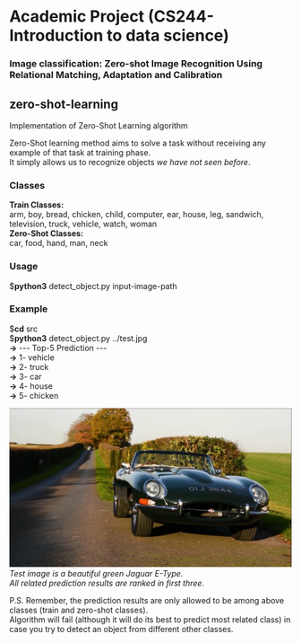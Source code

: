 # Academic Project (CS244-Introduction to data science)
### Image classification: Zero-shot Image Recognition Using Relational Matching, Adaptation and Calibration

## zero-shot-learning
Implementation of Zero-Shot Learning algorithm  

  
Zero-Shot learning method aims to solve a task without receiving any example of that task at training phase.  
It simply allows us to recognize objects *we have not seen before*.  
  
### Classes  
**Train Classes:**  
arm, boy, bread, chicken, child, computer, ear, house, leg, sandwich, television, truck, vehicle, watch, woman  
**Zero-Shot Classes:**  
car, food, hand, man, neck  
  
### Usage  
$**python3**  detect_object.py  input-image-path  
  
### Example  
$**cd**  src  
$**python3**  detect_object.py  ../test.jpg  
**->** --- Top-5 Prediction ---  
**->** 1- vehicle  
**->** 2- truck  
**->** 3- car  
**->** 4- house  
**->** 5- chicken  
  
![Example Image](https://raw.githubusercontent.com/ashwaniYDV/Zero-shot-Image-Recognition/master/test.jpg)  
*Test image is a beautiful green Jaguar E-Type.*  
*All related prediction results are ranked in first three.* 
  
P.S. Remember, the prediction results are only allowed to be among above classes (train and zero-shot classes).  
Algorithm will fail (although it will do its best to predict most related class) in case you try to detect an object from different other classes.
